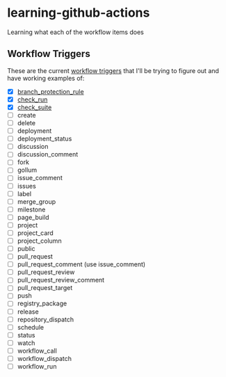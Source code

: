 # learning-github-actions
Learning what each of the workflow items does

## Workflow Triggers

These are the current [workflow triggers](https://docs.github.com/en/actions/using-workflows/events-that-trigger-workflows) that I'll be trying to figure out and have working examples of: 

- [x] [branch_protection_rule](https://github.com/ryancheley/learning-github-actions/issues/21)
- [x] [check_run](https://github.com/ryancheley/learning-github-actions/issues/22)
- [x] [check_suite](https://github.com/ryancheley/learning-github-actions/issues/28)
- [ ] create
- [ ] delete
- [ ] deployment
- [ ] deployment_status
- [ ] discussion
- [ ] discussion_comment
- [ ] fork
- [ ] gollum
- [ ] issue_comment
- [ ] issues
- [ ] label
- [ ] merge_group
- [ ] milestone
- [ ] page_build
- [ ] project
- [ ] project_card
- [ ] project_column
- [ ] public
- [ ] pull_request
- [ ] pull_request_comment (use issue_comment)
- [ ] pull_request_review
- [ ] pull_request_review_comment
- [ ] pull_request_target
- [ ] push
- [ ] registry_package
- [ ] release
- [ ] repository_dispatch
- [ ] schedule
- [ ] status
- [ ] watch
- [ ] workflow_call
- [ ] workflow_dispatch
- [ ] workflow_run

